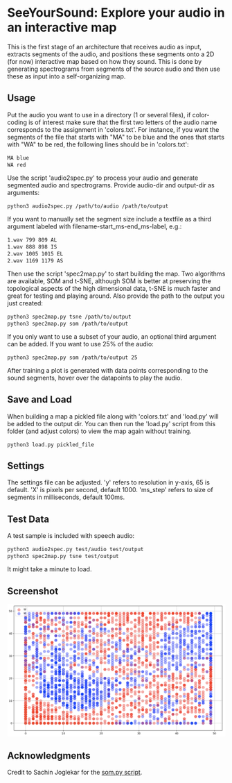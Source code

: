 # SeeYourSound: Explore your audio in an interactive map

This is the first stage of an architecture that receives audio as input, extracts segments of the audio, and positions these segments onto a 2D (for now) interactive map based on how they sound. This is done by generating spectrograms from segments of the source audio and then use these as input into a self-organizing map.

## Usage

Put the audio you want to use in a directory (1 or several files), if color-coding is of interest make sure that the first two letters of the audio name corresponds to the assignment in 'colors.txt'. For instance, if you want the segments of the file that starts with "MA" to be blue and the ones that starts with "WA" to be red, the following lines should be in 'colors.txt':

```
MA blue
WA red
```

Use the script 'audio2spec.py' to process your audio and generate segmented audio and spectrograms. Provide audio-dir and output-dir as arguments:

```
python3 audio2spec.py /path/to/audio /path/to/output
```

If you want to manually set the segment size include a textfile as a third argument labeled with filename-start_ms-end_ms-label, e.g.:

```
1.wav 799 809 AL
1.wav 888 898 IS 
2.wav 1005 1015 EL 
2.wav 1169 1179 AS 
```

Then use the script 'spec2map.py' to start building the map. Two algorithms are available, SOM and t-SNE, although SOM is better at preserving the topological aspects of the high dimensional data, t-SNE is much faster and great for testing and playing around. Also provide the path to the output you just created:

```
python3 spec2map.py tsne /path/to/output
python3 spec2map.py som /path/to/output
```

If you only want to use a subset of your audio, an optional third argument can be added. If you want to use 25% of the audio:

```
python3 spec2map.py som /path/to/output 25
```

After training a plot is generated with data points corresponding to the sound segments, hover over the datapoints to play the audio.

## Save and Load

When building a map a pickled file along with 'colors.txt' and 'load.py' will be added to the output dir. You can then run the 'load.py' script from this folder (and adjust colors) to view the map again without training.

```
python3 load.py pickled_file
```

## Settings

The settings file can be adjusted. 'y' refers to resolution in y-axis, 65 is default. 'X' is pixels per second, default 1000. 'ms_step' refers to size of segments in milliseconds, default 100ms.

## Test Data

A test sample is included with speech audio:

```
python3 audio2spec.py test/audio test/output
python3 spec2map.py tsne test/output

```

It might take a minute to load.

## Screenshot
![Screenshot](screenshots/example.png "Speech colored by gender")

## Acknowledgments

Credit to Sachin Joglekar for the [som.py script](https://codesachin.wordpress.com/2015/11/28/self-organizing-maps-with-googles-tensorflow/).



